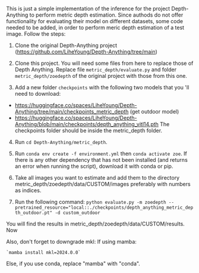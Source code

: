 This is just a simple implementation of the inference for the project Depth-Anything to perform metric depth estimation. Since authods do not offer functionality for evaluating their model on different datasets, some code needed to be added, in order to perform meric depth estimation of a test image. Follow the steps:

1. Clone the original Depth-Anything project 
   (https://github.com/LiheYoung/Depth-Anything/tree/main)

2. Clone this project. You will need some files from here to replace those of Depth Anything. Replace file `metric_depth/evaluate.py` and folder `metric_depth/zoedepth` of the original project with those from this one.

3. Add a new folder `checkpoints` with the following two models that you 'll need to download:
  - https://huggingface.co/spaces/LiheYoung/Depth-Anything/tree/main/checkpoints_metric_depth (get outdoor model)
  - https://huggingface.co/spaces/LiheYoung/Depth-Anything/blob/main/checkpoints/depth_anything_vitl14.pth
  The checkpoints folder should be inside the metric_depth folder.

4. Run `cd Depth-Anything/metric_depth`.

5. Run 
`conda env create -f environment.yml`
then 
`conda activate zoe`. 
If there is any other dependency that has not been installed (and returns an error when running the script), download it with conda or pip.

6. Take all images you want to estimate and add them to the directory metric_depth/zoedepth/data/CUSTOM/images preferably with numbers as indices.

7. Run the following command: 
`python evaluate.py -m zoedepth --pretrained_resource="local::./checkpoints/depth_anything_metric_depth_outdoor.pt" -d custom_outdoor`

You will find the results in metric_depth/zoedepth/data/CUSTOM/results.
Now

Also, don't forget to downgrade mkl:
If using mamba:

    `mamba install mkl=2024.0.0`

Else, if you use conda, replace "mamba" with "conda".
